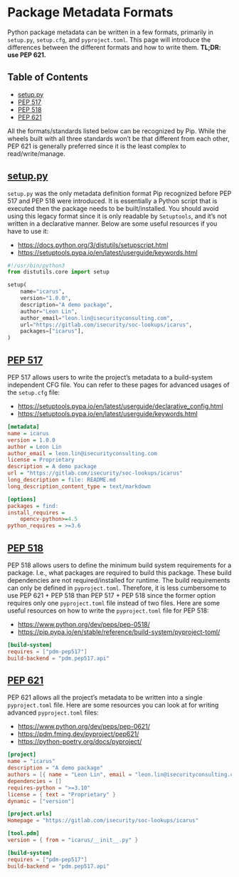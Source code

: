 # Package Metadata Formats

Python package metadata can be written in a few formats, primarily in `setup.py`, `setup.cfg`, and `pyproject.toml`. This page will introduce the differences between the different formats and how to write them. **TL;DR: use PEP 621.**

## Table of Contents
- [setup.py](#PackageMetadataFormats-setup.py)
- [PEP 517](#PackageMetadataFormats-PEP517)
- [PEP 518](#PackageMetadataFormats-PEP518)
- [PEP 621](#PackageMetadataFormats-PEP621)

All the formats/standards listed below can be recognized by Pip. While the wheels built with all three standards won’t be that different from each other, PEP 621 is generally preferred since it is the least complex to read/write/manage.

## [setup.py](https://pip.pypa.io/en/latest/reference/build-system/setup-py/)

`setup.py` was the only metadata definition format Pip recognized before PEP 517 and PEP 518 were introduced. It is essentially a Python script that is executed then the package needs to be built/installed. You should avoid using this legacy format since it is only readable by `Setuptools`, and it’s not written in a declarative manner. Below are some useful resources if you have to use it:

- <https://docs.python.org/3/distutils/setupscript.html>
- <https://setuptools.pypa.io/en/latest/userguide/keywords.html>

```python
#!/usr/bin/python3
from distutils.core import setup

setup(
    name="icarus",
    version="1.0.0",
    description="A demo package",
    author="Leon Lin",
    author_email="leon.lin@isecurityconsulting.com",
    url="https://gitlab.com/isecurity/soc-lookups/icarus",
    packages=["icarus"],
)
```

## [PEP 517](https://www.python.org/dev/peps/pep-0517/)

PEP 517 allows users to write the project’s metadata to a build-system independent CFG file. You can refer to these pages for advanced usages of the `setup.cfg` file:

- <https://setuptools.pypa.io/en/latest/userguide/declarative_config.html>
- <https://setuptools.pypa.io/en/latest/userguide/keywords.html>

```ini
[metadata]
name = icarus
version = 1.0.0
author = Leon Lin
author_email = leon.lin@isecurityconsulting.com
license = Proprietary
description = A demo package
url = "https://gitlab.com/isecurity/soc-lookups/icarus"
long_description = file: README.md
long_description_content_type = text/markdown

[options]
packages = find:
install_requires =
    opencv-python>=4.5
python_requires = >=3.6
```

## [PEP 518](https://www.python.org/dev/peps/pep-0518/)

PEP 518 allows users to define the minimum build system requirements for a package. I.e., what packages are required to build this package. These build dependencies are not required/installed for runtime. The build requirements can only be defined in `pyproject.toml`. Therefore, it is less cumbersome to use PEP 621 + PEP 518 than PEP 517 + PEP 518 since the former option requires only one `pyproject.toml` file instead of two files. Here are some useful resources on how to write the `pyproject.toml` file for PEP 518:

- <https://www.python.org/dev/peps/pep-0518/>
- <https://pip.pypa.io/en/stable/reference/build-system/pyproject-toml/>

```toml
[build-system]
requires = ["pdm-pep517"]
build-backend = "pdm.pep517.api"
```

## [PEP 621](https://www.python.org/dev/peps/pep-0621/)

PEP 621 allows all the project’s metadata to be written into a single `pyproject.toml` file. Here are some resources you can look at for writing advanced `pyproject.toml` files:

- <https://www.python.org/dev/peps/pep-0621/>
- <https://pdm.fming.dev/pyproject/pep621/>
- <https://python-poetry.org/docs/pyproject/>

```toml
[project]
name = "icarus"
description = "A demo package"
authors = [{ name = "Leon Lin", email = "leon.lin@isecurityconsulting.com" }]
dependencies = []
requires-python = ">=3.10"
license = { text = "Proprietary" }
dynamic = ["version"]

[project.urls]
Homepage = "https://gitlab.com/isecurity/soc-lookups/icarus"

[tool.pdm]
version = { from = "icarus/__init__.py" }

[build-system]
requires = ["pdm-pep517"]
build-backend = "pdm.pep517.api"
```
